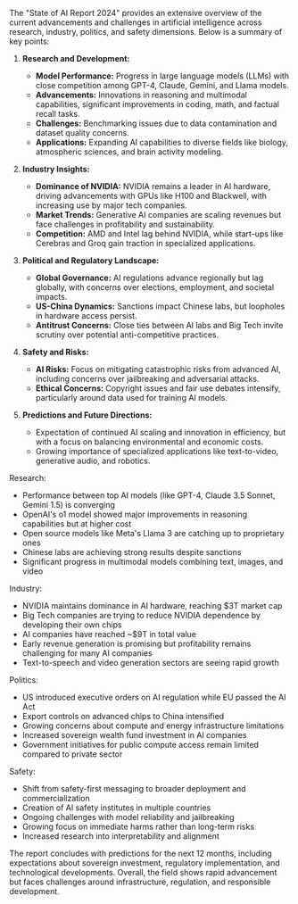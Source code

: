 The "State of AI Report 2024" provides an extensive overview of the current advancements and challenges in artificial intelligence across research, industry, politics, and safety dimensions. Below is a summary of key points:

1. **Research and Development:**
   - **Model Performance:** Progress in large language models (LLMs) with close competition among GPT-4, Claude, Gemini, and Llama models.
   - **Advancements:** Innovations in reasoning and multimodal capabilities, significant improvements in coding, math, and factual recall tasks.
   - **Challenges:** Benchmarking issues due to data contamination and dataset quality concerns.
   - **Applications:** Expanding AI capabilities to diverse fields like biology, atmospheric sciences, and brain activity modeling.

2. **Industry Insights:**
   - **Dominance of NVIDIA:** NVIDIA remains a leader in AI hardware, driving advancements with GPUs like H100 and Blackwell, with increasing use by major tech companies.
   - **Market Trends:** Generative AI companies are scaling revenues but face challenges in profitability and sustainability.
   - **Competition:** AMD and Intel lag behind NVIDIA, while start-ups like Cerebras and Groq gain traction in specialized applications.

3. **Political and Regulatory Landscape:**
   - **Global Governance:** AI regulations advance regionally but lag globally, with concerns over elections, employment, and societal impacts.
   - **US-China Dynamics:** Sanctions impact Chinese labs, but loopholes in hardware access persist.
   - **Antitrust Concerns:** Close ties between AI labs and Big Tech invite scrutiny over potential anti-competitive practices.

4. **Safety and Risks:**
   - **AI Risks:** Focus on mitigating catastrophic risks from advanced AI, including concerns over jailbreaking and adversarial attacks.
   - **Ethical Concerns:** Copyright issues and fair use debates intensify, particularly around data used for training AI models.

5. **Predictions and Future Directions:**
   - Expectation of continued AI scaling and innovation in efficiency, but with a focus on balancing environmental and economic costs.
   - Growing importance of specialized applications like text-to-video, generative audio, and robotics.


Research:
- Performance between top AI models (like GPT-4, Claude 3.5 Sonnet, Gemini 1.5) is converging
- OpenAI's o1 model showed major improvements in reasoning capabilities but at higher cost
- Open source models like Meta's Llama 3 are catching up to proprietary ones
- Chinese labs are achieving strong results despite sanctions
- Significant progress in multimodal models combining text, images, and video

Industry:
- NVIDIA maintains dominance in AI hardware, reaching $3T market cap
- Big Tech companies are trying to reduce NVIDIA dependence by developing their own chips
- AI companies have reached ~$9T in total value
- Early revenue generation is promising but profitability remains challenging for many AI companies
- Text-to-speech and video generation sectors are seeing rapid growth

Politics:
- US introduced executive orders on AI regulation while EU passed the AI Act
- Export controls on advanced chips to China intensified
- Growing concerns about compute and energy infrastructure limitations
- Increased sovereign wealth fund investment in AI companies
- Government initiatives for public compute access remain limited compared to private sector

Safety:
- Shift from safety-first messaging to broader deployment and commercialization
- Creation of AI safety institutes in multiple countries
- Ongoing challenges with model reliability and jailbreaking
- Growing focus on immediate harms rather than long-term risks
- Increased research into interpretability and alignment

The report concludes with predictions for the next 12 months, including expectations about sovereign investment, regulatory implementation, and technological developments. Overall, the field shows rapid advancement but faces challenges around infrastructure, regulation, and responsible development.
